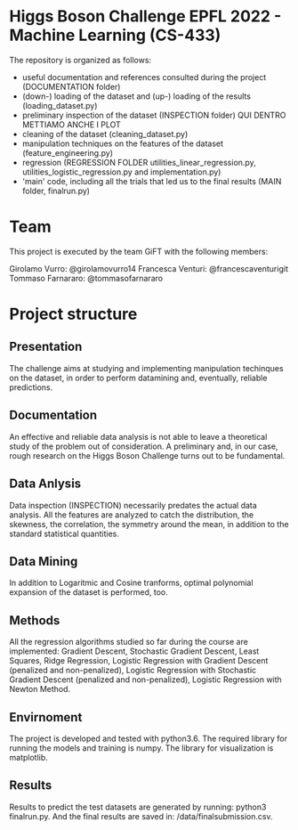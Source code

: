 # Higgs Boson Challenge EPFL 2022 - Machine Learning (CS-433)
The repository is organized as follows:
 - useful documentation and references consulted during the project (DOCUMENTATION folder)
 - (down-) loading of the dataset and (up-) loading of the results (loading_dataset.py)
 - preliminary inspection of the dataset (INSPECTION folder) QUI DENTRO METTIAMO ANCHE I PLOT
 - cleaning of the dataset (cleaning_dataset.py)
 - manipulation techniques on the features of the dataset (feature_engineering.py)
 - regression (REGRESSION FOLDER utilities_linear_regression.py, utilities_logistic_regression.py and implementation.py)
 - 'main' code, including all the trials that led us to the final results (MAIN folder, finalrun.py)

# Team
This project is executed by the team GiFT with the following members:

Girolamo Vurro: @girolamovurro14
Francesca Venturi: @francescaventurigit
Tommaso Farnararo: @tommasofarnararo


# Project structure

## Presentation
The challenge aims at studying and  implementing manipulation techinques on the dataset, in order to perform datamining and, eventually, reliable predictions.

## Documentation
An effective and reliable data analysis is not able to leave a theoretical study of the problem out of consideration. A preliminary and, in our case, rough research on the Higgs Boson Challenge turns out to be fundamental. 

## Data Anlysis
Data inspection (INSPECTION) necessarily predates the actual data analysis. All the features are analyzed to catch the distribution, the skewness, the correlation, the symmetry around the mean, in addition to the standard statistical quantities.

## Data Mining
In addition to Logaritmic and Cosine tranforms, optimal polynomial expansion of the dataset is performed, too.

## Methods
All the regression algorithms studied so far during the course are implemented: Gradient Descent, Stochastic Gradient Descent, Least Squares, Ridge Regression, Logistic Regression with Gradient Descent (penalized and non-penalized), Logistic Regression with Stochastic Gradient Descent (penalized and non-penalized), Logistic Regression with Newton Method.

## Envirnoment
The project is developed and tested with python3.6. The required library for running the models and training is numpy. The library for visualization is matplotlib.

## Results
Results to predict the test datasets are generated by running: python3 finalrun.py. And the final results are saved in: /data/finalsubmission.csv.
